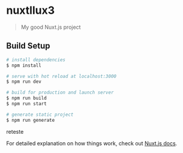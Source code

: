 # nuxtllux3

> My good Nuxt.js project

## Build Setup

``` bash
# install dependencies
$ npm install

# serve with hot reload at localhost:3000
$ npm run dev

# build for production and launch server
$ npm run build
$ npm run start

# generate static project
$ npm run generate
```
reteste

For detailed explanation on how things work, check out [Nuxt.js docs](https://nuxtjs.org).
